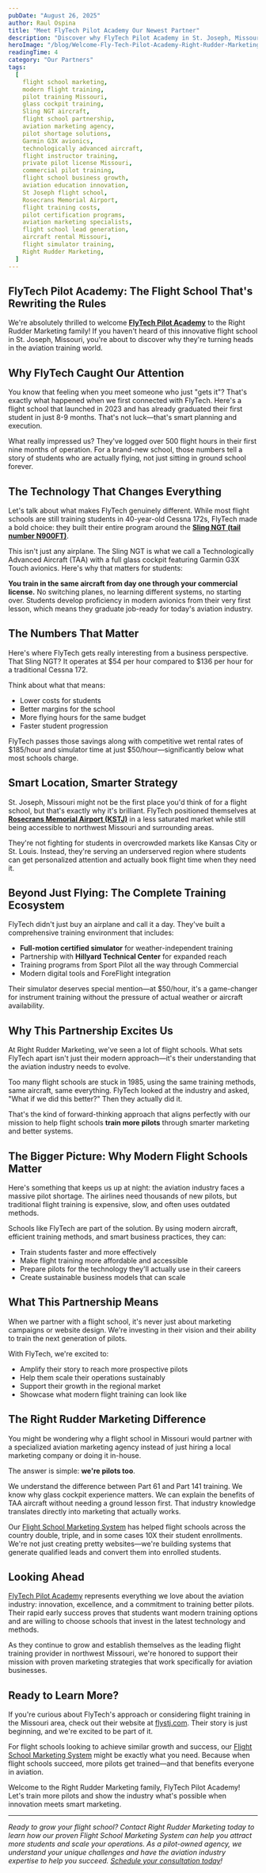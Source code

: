 ```yaml
---
pubDate: "August 26, 2025"
author: Raul Ospina
title: "Meet FlyTech Pilot Academy Our Newest Partner"
description: "Discover why FlyTech Pilot Academy in St. Joseph, Missouri became Right Rudder Marketing's newest partner. Learn how their glass cockpit Sling NGT aircraft, 8-month graduate success, and modern training approach is revolutionizing flight education in the Midwest."
heroImage: "/blog/Welcome-Fly-Tech-Pilot-Academy-Right-Rudder-Marketing.webp"
readingTime: 4
category: "Our Partners"
tags:
  [
    flight school marketing,
    modern flight training,
    pilot training Missouri,
    glass cockpit training,
    Sling NGT aircraft,
    flight school partnership,
    aviation marketing agency,
    pilot shortage solutions,
    Garmin G3X avionics,
    technologically advanced aircraft,
    flight instructor training,
    private pilot license Missouri,
    commercial pilot training,
    flight school business growth,
    aviation education innovation,
    St Joseph flight school,
    Rosecrans Memorial Airport,
    flight training costs,
    pilot certification programs,
    aviation marketing specialists,
    flight school lead generation,
    aircraft rental Missouri,
    flight simulator training,
    Right Rudder Marketing,
  ]
---
```


## FlyTech Pilot Academy: The Flight School That's Rewriting the Rules

We're absolutely thrilled to welcome [**FlyTech Pilot Academy**](https://flystj.com) to the Right Rudder Marketing family! If you haven't heard of this innovative flight school in St. Joseph, Missouri, you're about to discover why they're turning heads in the aviation training world.

## Why FlyTech Caught Our Attention

You know that feeling when you meet someone who just "gets it"? That's exactly what happened when we first connected with FlyTech. Here's a flight school that launched in 2023 and has already graduated their first student in just 8-9 months. That's not luck—that's smart planning and execution.

What really impressed us? They've logged over 500 flight hours in their first nine months of operation. For a brand-new school, those numbers tell a story of students who are actually flying, not just sitting in ground school forever.

## The Technology That Changes Everything

Let's talk about what makes FlyTech genuinely different. While most flight schools are still training students in 40-year-old Cessna 172s, FlyTech made a bold choice: they built their entire program around the [**Sling NGT (tail number N900FT)**](https://flystj.com/about/fleet/).

This isn't just any airplane. The Sling NGT is what we call a Technologically Advanced Aircraft (TAA) with a full glass cockpit featuring Garmin G3X Touch avionics. Here's why that matters for students:

**You train in the same aircraft from day one through your commercial license.** No switching planes, no learning different systems, no starting over. Students develop proficiency in modern avionics from their very first lesson, which means they graduate job-ready for today's aviation industry.

## The Numbers That Matter

Here's where FlyTech gets really interesting from a business perspective. That Sling NGT? It operates at $54 per hour compared to $136 per hour for a traditional Cessna 172.

Think about what that means:

- Lower costs for students
- Better margins for the school
- More flying hours for the same budget
- Faster student progression

FlyTech passes those savings along with competitive wet rental rates of $185/hour and simulator time at just $50/hour—significantly below what most schools charge.

## Smart Location, Smarter Strategy

St. Joseph, Missouri might not be the first place you'd think of for a flight school, but that's exactly why it's brilliant. FlyTech positioned themselves at [**Rosecrans Memorial Airport (KSTJ)**](https://share.google/Ai6soAtxnVkBsO3GF) in a less saturated market while still being accessible to northwest Missouri and surrounding areas.

They're not fighting for students in overcrowded markets like Kansas City or St. Louis. Instead, they're serving an underserved region where students can get personalized attention and actually book flight time when they need it.

## Beyond Just Flying: The Complete Training Ecosystem

FlyTech didn't just buy an airplane and call it a day. They've built a comprehensive training environment that includes:

- **Full-motion certified simulator** for weather-independent training
- Partnership with **Hillyard Technical Center** for expanded reach
- Training programs from Sport Pilot all the way through Commercial
- Modern digital tools and ForeFlight integration

Their simulator deserves special mention—at $50/hour, it's a game-changer for instrument training without the pressure of actual weather or aircraft availability.

## Why This Partnership Excites Us

At Right Rudder Marketing, we've seen a lot of flight schools. What sets FlyTech apart isn't just their modern approach—it's their understanding that the aviation industry needs to evolve.

Too many flight schools are stuck in 1985, using the same training methods, same aircraft, same everything. FlyTech looked at the industry and asked, "What if we did this better?" Then they actually did it.

That's the kind of forward-thinking approach that aligns perfectly with our mission to help flight schools **train more pilots** through smarter marketing and better systems.

## The Bigger Picture: Why Modern Flight Schools Matter

Here's something that keeps us up at night: the aviation industry faces a massive pilot shortage. The airlines need thousands of new pilots, but traditional flight training is expensive, slow, and often uses outdated methods.

Schools like FlyTech are part of the solution. By using modern aircraft, efficient training methods, and smart business practices, they can:

- Train students faster and more effectively
- Make flight training more affordable and accessible
- Prepare pilots for the technology they'll actually use in their careers
- Create sustainable business models that can scale

## What This Partnership Means

When we partner with a flight school, it's never just about marketing campaigns or website design. We're investing in their vision and their ability to train the next generation of pilots.

With FlyTech, we're excited to:

- Amplify their story to reach more prospective pilots
- Help them scale their operations sustainably
- Support their growth in the regional market
- Showcase what modern flight training can look like

## The Right Rudder Marketing Difference

You might be wondering why a flight school in Missouri would partner with a specialized aviation marketing agency instead of just hiring a local marketing company or doing it in-house.

The answer is simple: **we're pilots too**.

We understand the difference between Part 61 and Part 141 training. We know why glass cockpit experience matters. We can explain the benefits of TAA aircraft without needing a ground lesson first. That industry knowledge translates directly into marketing that actually works.

Our [Flight School Marketing System](/marketing-system) has helped flight schools across the country double, triple, and in some cases 10X their student enrollments. We're not just creating pretty websites—we're building systems that generate qualified leads and convert them into enrolled students.

## Looking Ahead

[FlyTech Pilot Academy](https://flystj.com) represents everything we love about the aviation industry: innovation, excellence, and a commitment to training better pilots. Their rapid early success proves that students want modern training options and are willing to choose schools that invest in the latest technology and methods.

As they continue to grow and establish themselves as the leading flight training provider in northwest Missouri, we're honored to support their mission with proven marketing strategies that work specifically for aviation businesses.

## Ready to Learn More?

If you're curious about FlyTech's approach or considering flight training in the Missouri area, check out their website at [flystj.com](https://flystj.com). Their story is just beginning, and we're excited to be part of it.

For flight schools looking to achieve similar growth and success, our [Flight School Marketing System](/marketing-system) might be exactly what you need. Because when flight schools succeed, more pilots get trained—and that benefits everyone in aviation.

Welcome to the Right Rudder Marketing family, FlyTech Pilot Academy! Let's train more pilots and show the industry what's possible when innovation meets smart marketing.

---

_Ready to grow your flight school? Contact Right Rudder Marketing today to learn how our proven Flight School Marketing System can help you attract more students and scale your operations. As a pilot-owned agency, we understand your unique challenges and have the aviation industry expertise to help you succeed. [Schedule your consultation today](/schedule-call)!_

